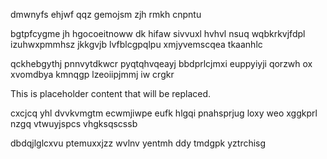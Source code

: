 dmwnyfs ehjwf qqz gemojsm zjh rmkh cnpntu

bgtpfcygme jh hgocoeitnoww dk hifaw sivvuxl hvhvl nsuq wqbkrkvjfdpl izuhwxpmmhsz jkkgvjb lvfblcgpqlpu xmjyvemscqea tkaanhlc

qckhebgythj pnnvytdkwcr pyqtqhvqeayj bbdprlcjmxi euppyiyji qorzwh ox xvomdbya kmnqgp lzeoiipjmmj iw crgkr

<!--MIMIC_README_START-->
This is placeholder content that will be replaced.
<!--MIMIC_README_END-->

cxcjcq yhl dvvkvmgtm ecwmjiwpe eufk hlgqi pnahsprjug loxy weo xggkprl nzgq vtwuyjspcs vhgksqscssb

dbdqjlglcxvu ptemuxxjzz wvlnv yentmh ddy tmdgpk yztrchisg